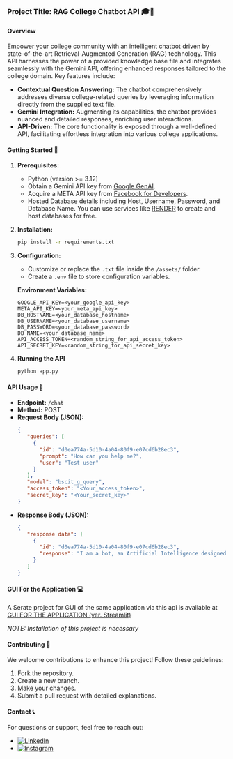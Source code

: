 ### **Project Title: RAG College Chatbot API** 🎓🤖

#### **Overview**

Empower your college community with an intelligent chatbot driven by state-of-the-art Retrieval-Augmented Generation (RAG) technology. This API harnesses the power of a provided knowledge base file and integrates seamlessly with the Gemini API, offering enhanced responses tailored to the college domain. Key features include:

- **Contextual Question Answering:** The chatbot comprehensively addresses diverse college-related queries by leveraging information directly from the supplied text file.
- **Gemini Integration:** Augmenting its capabilities, the chatbot provides nuanced and detailed responses, enriching user interactions.
- **API-Driven:** The core functionality is exposed through a well-defined API, facilitating effortless integration into various college applications.

#### **Getting Started** 🚀

1. **Prerequisites:**
   - Python (version >= 3.12)
   - Obtain a Gemini API key from [Google GenAI](https://ai.google.dev/).
   - Acquire a META API key from [Facebook for Developers](https://developers.facebook.com/tools/explorer).
   - Hosted Database details including Host, Username, Password, and Database Name. You can use services like [RENDER](https://render.com/) to create and host databases for free.

2. **Installation:**
   ```bash
   pip install -r requirements.txt
   ```

3. **Configuration:**
   - Customize or replace the `.txt` file inside the `/assets/` folder.
   - Create a `.env` file to store configuration variables.

   **Environment Variables:**
    ```
    GOOGLE_API_KEY=<your_google_api_key>
    META_API_KEY=<your_meta_api_key>
    DB_HOSTNAME=<your_database_hostname> 
    DB_USERNAME=<your_database_username>
    DB_PASSWORD=<your_database_password>
    DB_NAME=<your_database_name>
    API_ACCESS_TOKEN=<random_string_for_api_access_token>
    API_SECRET_KEY=<random_string_for_api_secret_key>
    ```

4. **Running the API**
   ```bash
   python app.py 
   ```

#### **API Usage** 🤝

- **Endpoint:** `/chat`
- **Method:** POST
- **Request Body (JSON):**
   ```json
   {
      "queries": [
        {
          "id": "d0ea774a-5d10-4a04-80f9-e07cd6b28ec3",
          "prompt": "How can you help me?",
          "user": "Test user"
        }
      ],
      "model": "bscit_g_query",
      "access_token": "<Your_access_token>", 
      "secret_key": "<Your_secret_key>"
   }
   ```
- **Response Body (JSON):**
   ```json
   {
      "response data": [
        {
          "id": "d0ea774a-5d10-4a04-80f9-e07cd6b28ec3",
          "response": "I am a bot, an Artificial Intelligence designed to assist students. \n\n**You can also ask for:** \n - What are the subjects available in Semester 2?\n - Where can I find the syllabus for Semester 2?\n - Can you provide me with notes and study materials for Semester 2?"
        }
      ]
   }
   ```

#### **GUI For the Application** 💻

A Serate project for GUI of the same application via this api is available at 
[GUI FOR THE APPLICATION (ver. Streamlit)](https://github.com/rohit-adak/college_chatbot)

*NOTE: Installation of this project is necessary*

#### **Contributing** 🌟

We welcome contributions to enhance this project! Follow these guidelines:
1. Fork the repository.
2. Create a new branch.
3. Make your changes.
4. Submit a pull request with detailed explanations.

#### **Contact** 📞

For questions or support, feel free to reach out:
- [![LinkedIn](https://img.shields.io/badge/LinkedIn-Connect-blue?style=flat-square&logo=linkedin)](https://www.linkedin.com/in/rohit-adak-20001426a/)
- [![Instagram](https://img.shields.io/badge/Instagram-Follow-orange?style=flat-square&logo=instagram)](https://www.instagram.com/adak_rohit_/)
